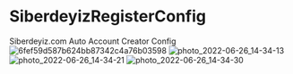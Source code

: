 # SiberdeyizRegisterConfig
Siberdeyiz.com Auto Account Creator Config
![6fef59d587b624bb87342c4a76b03598](https://user-images.githubusercontent.com/106864876/175812089-c3b2cfa3-2d75-4aa6-b141-770d4d25254a.jpg)
![photo_2022-06-26_14-34-13](https://user-images.githubusercontent.com/106864876/175812197-eea4919e-107c-43fc-ac96-7614ddd70a97.jpg)
![photo_2022-06-26_14-34-21](https://user-images.githubusercontent.com/106864876/175812198-f8621cc6-55d9-450f-8996-792fc8deae57.jpg)
![photo_2022-06-26_14-34-30](https://user-images.githubusercontent.com/106864876/175812199-25018ba6-3cf5-4600-be7c-d3e85a4ad25a.jpg)
